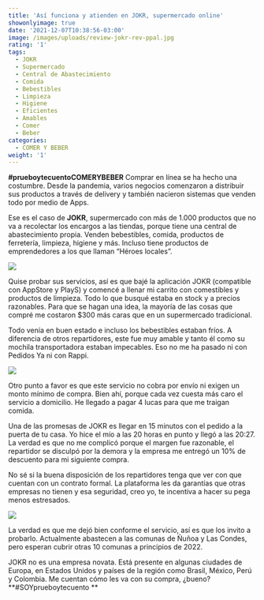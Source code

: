```yaml
---
title: 'Así funciona y atienden en JOKR, supermercado online'
showonlyimage: true
date: '2021-12-07T10:38:56-03:00'
image: /images/uploads/review-jokr-rev-ppal.jpg
rating: '1'
tags:
  - JOKR
  - Supermercado
  - Central de Abastecimiento
  - Comida
  - Bebestibles
  - Limpieza
  - Higiene
  - Eficientes
  - Amables
  - Comer
  - Beber
categories:
  - COMER Y BEBER
weight: '1'
---
```

**\#prueboytecuentoCOMERYBEBER** Comprar en línea se ha hecho una costumbre. Desde la pandemia, varios negocios comenzaron a distribuir sus productos a través de delivery y también nacieron sistemas que venden todo por medio de Apps.

<!--more-->

Ese es el caso de **JOKR**, supermercado con más de 1.000 productos que no va a recolectar los encargos a las tiendas, porque tiene una central de abastecimiento propia. Venden bebestibles, comida, productos de ferretería, limpieza, higiene y más. Incluso tiene productos de emprendedores a los que llaman “Héroes locales”. 



![](/images/uploads/review-jokr-rev-ppal.jpg)

Quise probar sus servicios, así es que bajé la aplicación JOKR (compatible con AppStore y PlayS) y comencé a llenar mi carrito con comestibles y productos de limpieza. Todo lo que busqué estaba en stock y a precios razonables. Para que se hagan una idea, la mayoría de las cosas que compré me costaron $300 más caras que en un supermercado tradicional.



Todo venía en buen estado e incluso los bebestibles estaban fríos. A diferencia de otros repartidores, este fue muy amable y tanto él como su mochila transportadora estaban impecables. Eso no me ha pasado ni con Pedidos Ya ni con Rappi.



![](/images/uploads/review-jokr-repartidor.jpg)

Otro punto a favor es que este servicio no cobra por envío ni exigen un monto mínimo de compra. Bien ahí, porque cada vez cuesta más caro el servicio a domicilio. He llegado a pagar 4 lucas para que me traigan comida.



Una de las promesas de JOKR es llegar en 15 minutos con el pedido a la puerta de tu casa. Yo hice el mío a las 20 horas en punto y llegó a las 20:27. La verdad es que no me complicó porque el margen fue razonable, el repartidor se disculpó por la demora y la empresa me entregó un 10% de descuento para mi siguiente compra.



No sé si la buena disposición de los repartidores tenga que ver con que cuentan con un contrato formal. La plataforma les da garantías que otras empresas no tienen y esa seguridad, creo yo, te incentiva a hacer su pega menos estresados.



![](/images/uploads/review-jokr-comida3.jpg)

La verdad es que me dejó bien conforme el servicio, así es que los invito a probarlo. Actualmente abastecen a las comunas de Ñuñoa y Las Condes, pero esperan cubrir otras 10 comunas a principios de 2022. 



JOKR no es una empresa novata. Está presente en algunas ciudades de Europa, en Estados Unidos y países de la región como Brasil, México, Perú y Colombia. Me cuentan cómo les va con su compra, ¿bueno? **\#SOYprueboytecuento**
